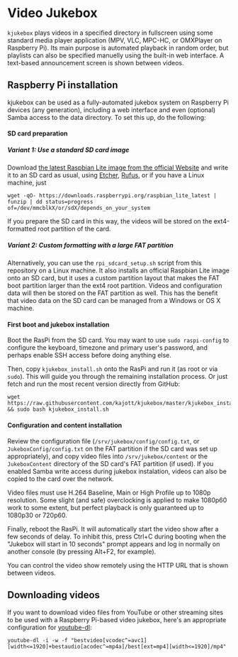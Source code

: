 # Video Jukebox

`kjukebox` plays videos in a specified directory in fullscreen using some standard media player application (MPV, VLC, MPC-HC, or OMXPlayer on Raspberry Pi). Its main purpose is automated playback in random order, but playlists can also be specified manuelly using the built-in web interface. A text-based announcement screen is shown between videos.





## Raspberry Pi installation

kjukebox can be used as a fully-automated jukebox system on Raspberry Pi devices (any generation), including a web interface and even (optional) Samba access to the data directory. To set this up, do the following:


#### SD card preparation

##### Variant 1: Use a standard SD card image

Download [the latest Raspbian Lite image from the official Website](https://downloads.raspberrypi.org/raspbian_lite_latest) and write it to an SD card as usual, using [Etcher](https://etcher.io/), [Rufus](https://rufus.akeo.ie/), or if you have a Linux machine, just
```
wget -qO- https://downloads.raspberrypi.org/raspbian_lite_latest | funzip | dd status=progress of=/dev/mmcblkX/or/sdX/depends_on_your_system
```

If you prepare the SD card in this way, the videos will be stored on the ext4-formatted root partition of the card.

##### Variant 2: Custom formatting with a large FAT partition

Alternatively, you can use the `rpi_sdcard_setup.sh` script from this repository on a Linux machine. It also installs an official Raspbian Lite image onto an SD card, but it uses a custom partition layout that makes the FAT boot partition larger than the ext4 root partition. Videos and configuration data will then be stored on the FAT partition as well. This has the benefit that video data on the SD card can be managed from a Windows or OS X machine.


#### First boot and jukebox installation

Boot the RasPi from the SD card. You may want to use `sudo raspi-config` to configure the keyboard, timezone and primary user's password, and perhaps enable SSH access before doing anything else.

Then, copy `kjukebox_install.sh` onto the RasPi and run it (as root or via `sudo`). This will guide you through the remaining installation process. Or just fetch and run the most recent version directly from GitHub:
```
wget https://raw.githubusercontent.com/kajott/kjukebox/master/kjukebox_install.sh && sudo bash kjukebox_install.sh
```


#### Configuration and content installation

Review the configuration file (`/srv/jukebox/config/config.txt`, or `JukeboxConfig/config.txt` on the FAT partition if the SD card was set up appropriately), and copy video files into `/srv/jukebox/content` or the `JukeboxContent` directory of the SD card's FAT partition (if used). If you enabled Samba write access during jukebox instalation, videos can also be copied to the card over the network.

Video files must use H.264 Baseline, Main or High Profile up to 1080p resolution. Some slight (and safe) overclocking is applied to make 1080p60 work to some extent, but perfect playback is only guaranteed up to 1080p30 or 720p60.

Finally, reboot the RasPi. It will automatically start the video show after a few seconds of delay. To inhibit this, press Ctrl+C during booting when the "Jukebox will start in 10 seconds" prompt appears and log in normally on another console (by pressing Alt+F2, for example).

You can control the video show remotely using the HTTP URL that is shown between videos.





## Downloading videos

If you want to download video files from YouTube or other streaming sites to be used with a Raspberry Pi-based video jukebox, here's an appropriate configuration for [youtube-dl](http://rg3.github.io/youtube-dl/):

```
youtube-dl -i -w -f "bestvideo[vcodec^=avc1][width<=1920]+bestaudio[acodec^=mp4a]/best[ext=mp4][width<=1920]/mp4"
```
